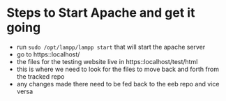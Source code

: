 # Steps to Start Apache and get it going
* run `sudo /opt/lampp/lampp start` that will start the apache server
* go to https::localhost/
* the files for the testing website live in https::localhost/test/html
* this is where we need to look for the files to move back and forth from the tracked repo 
* any changes made there need to be fed back to the eeb repo and vice versa 
